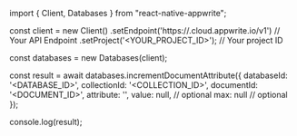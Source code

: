 import { Client, Databases } from "react-native-appwrite";

const client = new Client()
    .setEndpoint('https://<REGION>.cloud.appwrite.io/v1') // Your API Endpoint
    .setProject('<YOUR_PROJECT_ID>'); // Your project ID

const databases = new Databases(client);

const result = await databases.incrementDocumentAttribute({
    databaseId: '<DATABASE_ID>',
    collectionId: '<COLLECTION_ID>',
    documentId: '<DOCUMENT_ID>',
    attribute: '',
    value: null, // optional
    max: null // optional
});

console.log(result);
